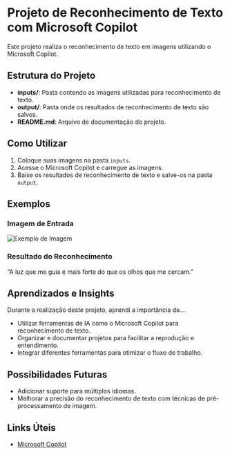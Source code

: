 # Projeto de Reconhecimento de Texto com Microsoft Copilot

Este projeto realiza o reconhecimento de texto em imagens utilizando o Microsoft Copilot.

## Estrutura do Projeto

- **inputs/**: Pasta contendo as imagens utilizadas para reconhecimento de texto.
- **output/**: Pasta onde os resultados de reconhecimento de texto são salvos.
- **README.md**: Arquivo de documentação do projeto.

## Como Utilizar

1. Coloque suas imagens na pasta `inputs`.
2. Acesse o Microsoft Copilot e carregue as imagens.
3. Baixe os resultados de reconhecimento de texto e salve-os na pasta `output`.

## Exemplos

### Imagem de Entrada

![Exemplo de Imagem]([inputs/exemplo.png](https://github.com/DevRobertW/reconhecimento-texto-copilot/blob/main/inputs/img1.jpg))

### Resultado do Reconhecimento

“A luz que me guia é mais forte do que os olhos que me cercam.”



## Aprendizados e Insights

Durante a realização deste projeto, aprendi a importância de...

- Utilizar ferramentas de IA como o Microsoft Copilot para reconhecimento de texto.
- Organizar e documentar projetos para facilitar a reprodução e entendimento.
- Integrar diferentes ferramentas para otimizar o fluxo de trabalho.

## Possibilidades Futuras

- Adicionar suporte para múltiplos idiomas.
- Melhorar a precisão do reconhecimento de texto com técnicas de pré-processamento de imagem.

## Links Úteis

- [Microsoft Copilot](https://www.microsoft.com/copilot)


